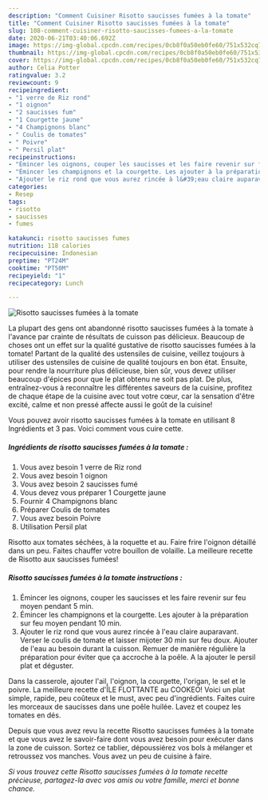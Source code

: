 ```yaml
---
description: "Comment Cuisiner Risotto saucisses fumées à la tomate"
title: "Comment Cuisiner Risotto saucisses fumées à la tomate"
slug: 108-comment-cuisiner-risotto-saucisses-fumees-a-la-tomate
date: 2020-06-21T03:40:06.692Z
image: https://img-global.cpcdn.com/recipes/0cb8f0a50eb0fe60/751x532cq70/risotto-saucisses-fumees-a-la-tomate-photo-principale-de-la-recette.jpg
thumbnail: https://img-global.cpcdn.com/recipes/0cb8f0a50eb0fe60/751x532cq70/risotto-saucisses-fumees-a-la-tomate-photo-principale-de-la-recette.jpg
cover: https://img-global.cpcdn.com/recipes/0cb8f0a50eb0fe60/751x532cq70/risotto-saucisses-fumees-a-la-tomate-photo-principale-de-la-recette.jpg
author: Celia Potter
ratingvalue: 3.2
reviewcount: 9
recipeingredient:
- "1 verre de Riz rond"
- "1 oignon"
- "2 saucisses fum"
- "1 Courgette jaune"
- "4 Champignons blanc"
- " Coulis de tomates"
- " Poivre"
- " Persil plat"
recipeinstructions:
- "Émincer les oignons, couper les saucisses et les faire revenir sur feu moyen pendant 5 min."
- "Émincer les champignons et la courgette. Les ajouter à la préparation sur feu moyen pendant 10 min."
- "Ajouter le riz rond que vous aurez rincée à l&#39;eau claire auparavant. Verser le coulis de tomate et laisser mijoter 30 min sur feu doux. Ajouter de l&#39;eau au besoin durant la cuisson. Remuer de manière régulière la préparation pour éviter que ça accroche à la poêle. A la ajouter le persil plat et déguster."
categories:
- Resep
tags:
- risotto
- saucisses
- fumes

katakunci: risotto saucisses fumes 
nutrition: 118 calories
recipecuisine: Indonesian
preptime: "PT24M"
cooktime: "PT50M"
recipeyield: "1"
recipecategory: Lunch

---
```



![Risotto saucisses fumées à la tomate](https://img-global.cpcdn.com/recipes/0cb8f0a50eb0fe60/751x532cq70/risotto-saucisses-fumees-a-la-tomate-photo-principale-de-la-recette.jpg)

La plupart des gens ont abandonné risotto saucisses fumées à la tomate à l'avance par crainte de résultats de cuisson pas délicieux. Beaucoup de choses ont un effet sur la qualité gustative de risotto saucisses fumées à la tomate! Partant de la qualité des ustensiles de cuisine, veillez toujours à utiliser des ustensiles de cuisine de qualité toujours en bon état. Ensuite, pour rendre la nourriture plus délicieuse, bien sûr, vous devez utiliser beaucoup d'épices pour que le plat obtenu ne soit pas plat. De plus, entraînez-vous à reconnaître les différentes saveurs de la cuisine, profitez de chaque étape de la cuisine avec tout votre cœur, car la sensation d'être excité, calme et non pressé affecte aussi le goût de la cuisine!

<!--inarticleads1-->

Vous pouvez avoir risotto saucisses fumées à la tomate en utilisant 8 Ingrédients et 3 pas. Voici comment vous cuire cette.

##### Ingrédients de risotto saucisses fumées à la tomate :

1. Vous avez besoin 1 verre de Riz rond
1. Vous avez besoin 1 oignon
1. Vous avez besoin 2 saucisses fumé
1. Vous devez vous préparer 1 Courgette jaune
1. Fournir 4 Champignons blanc
1. Préparer  Coulis de tomates
1. Vous avez besoin  Poivre
1. Utilisation  Persil plat


Risotto aux tomates séchées, à la roquette et au. Faire frire l&#39;oignon détaillé dans un peu. Faites chauffer votre bouillon de volaille. La meilleure recette de Risotto aux saucisses fumées! 

<!--inarticleads2-->

##### Risotto saucisses fumées à la tomate instructions :

1. Émincer les oignons, couper les saucisses et les faire revenir sur feu moyen pendant 5 min.
1. Émincer les champignons et la courgette. Les ajouter à la préparation sur feu moyen pendant 10 min.
1. Ajouter le riz rond que vous aurez rincée à l&#39;eau claire auparavant. Verser le coulis de tomate et laisser mijoter 30 min sur feu doux. Ajouter de l&#39;eau au besoin durant la cuisson. Remuer de manière régulière la préparation pour éviter que ça accroche à la poêle. A la ajouter le persil plat et déguster.


Dans la casserole, ajouter l&#39;ail, l&#39;oignon, la courgette, l&#39;origan, le sel et le poivre. La meilleure recette d&#39;ÎLE FLOTTANTE au COOKEO! Voici un plat simple, rapide, peu coûteux et le must, avec peu d&#39;ingrédients. Faites cuire les morceaux de saucisses dans une poêle huilée. Lavez et coupez les tomates en dés. 

<!--inarticleads1-->

<p>
Depuis que vous avez revu la recette Risotto saucisses fumées à la tomate et que vous avez le savoir-faire dont vous avez besoin pour exécuter dans la zone de cuisson. Sortez ce tablier, dépoussiérez vos bols à mélanger et retroussez vos manches. Vous avez un peu de cuisine à faire.
</p>

<p>
<i>Si vous trouvez cette Risotto saucisses fumées à la tomate recette précieuse, partagez-la avec vos amis ou votre famille, merci et bonne chance.</i>
</p>
